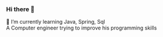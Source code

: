 ### Hi there 👋

🌱 I’m currently learning Java, Spring, Sql<br>
A Computer engineer trying to improve his programming skills
